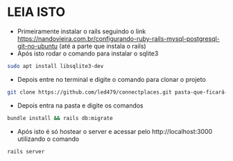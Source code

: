 # LEIA ISTO
* Primeiramente instalar o rails seguindo o link https://nandovieira.com.br/configurando-ruby-rails-mysql-postgresql-git-no-ubuntu (até a parte que instala o rails)
* Após isto rodar o comando para instalar o sqlite3
```sh
sudo apt install libsqlite3-dev
```
* Depois entre no terminal e digite o comando para clonar o projeto
 ```sh
git clone https://github.com/led479/connectplaces.git pasta-que-ficará-o-projeto
 ```
* Depois entra na pasta e digite os comandos
```sh
bundle install && rails db:migrate
```
* Após isto é só hostear o server e acessar pelo http://localhost:3000 utilizando o comando
```sh
rails server
```